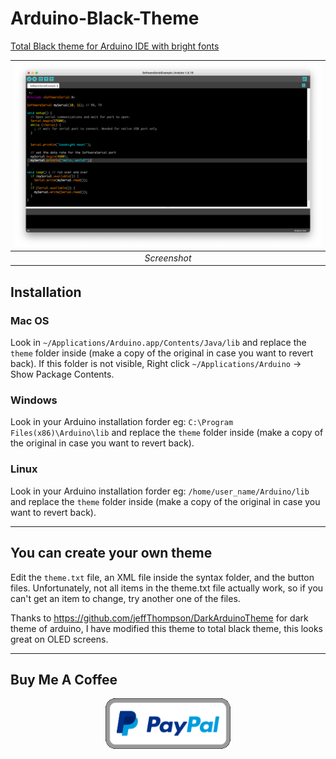 # Arduino-Black-Theme
[Total Black theme for Arduino IDE with bright fonts](https://github.com/JairajJangle/Arduino-Black-Theme)

| ![Screenshot](screenshot.png) |
| :---------------------------: |
|         *Screenshot*          |

## Installation

### Mac OS

Look in `~/Applications/Arduino.app/Contents/Java/lib` and replace the `theme` folder inside (make a copy of the original in case you want to revert back). If this folder is not visible, Right click `~/Applications/Arduino` → Show Package Contents.

### Windows

Look in your Arduino installation forder eg: `C:\Program Files(x86)\Arduino\lib` and replace the `theme` folder inside (make a copy of the original in case you want to revert back).

### Linux 

Look in your Arduino installation forder eg: `/home/user_name/Arduino/lib` and replace the `theme` folder inside (make a copy of the original in case you want to revert back).

-------------------------------------------------------------------------

## You can create your own theme

Edit the `theme.txt` file, an XML file inside the syntax folder, and the button files. Unfortunately, not all items in the theme.txt file actually work, so if you can't get an item to change, try another one of the files.

Thanks to https://github.com/jeffThompson/DarkArduinoTheme for dark theme of arduino, I have modified this theme to total black theme, this looks great on OLED screens.

-----------

## Buy Me A Coffee

<p align="center" valign="center">
  <a href="https://www.paypal.com/paypalme/jairajjangle001/usd">
    <img src="paypal_donate.png" alt="Paypal_Donation_Button" width="200" >
  </a>
</p>

